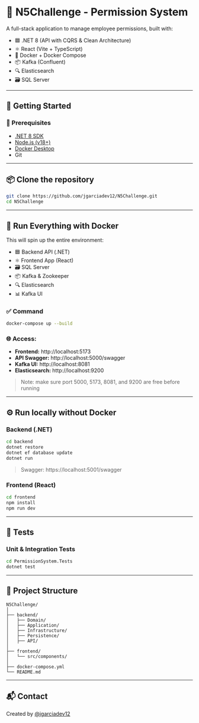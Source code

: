 # 🧠 N5Challenge - Permission System

A full-stack application to manage employee permissions, built with:

- 🟦 .NET 8 (API with CQRS & Clean Architecture)
- ⚛️ React (Vite + TypeScript)
- 🐳 Docker + Docker Compose
- 📦 Kafka (Confluent)
- 🔍 Elasticsearch
- 🗃 SQL Server

---

## 🚀 Getting Started

### 🔧 Prerequisites

- [.NET 8 SDK](https://dotnet.microsoft.com/en-us/download/dotnet/8.0)
- [Node.js (v18+)](https://nodejs.org/)
- [Docker Desktop](https://www.docker.com/products/docker-desktop/)
- Git

---

## 📦 Clone the repository

```bash
git clone https://github.com/jgarciadev12/N5Challenge.git
cd N5Challenge
```

---

## 🐳 Run Everything with Docker

This will spin up the entire environment:

- 🟦 Backend API (.NET)
- ⚛️ Frontend App (React)
- 🗃 SQL Server
- 📦 Kafka & Zookeeper
- 🔍 Elasticsearch
- 📊 Kafka UI

### ✅ Command

```bash
docker-compose up --build
```

### 🌐 Access:

- **Frontend:** http://localhost:5173  
- **API Swagger:** http://localhost:5000/swagger  
- **Kafka UI:** http://localhost:8081  
- **Elasticsearch:** http://localhost:9200  

> Note: make sure port 5000, 5173, 8081, and 9200 are free before running

---

## ⚙️ Run locally without Docker

### Backend (.NET)

```bash
cd backend
dotnet restore
dotnet ef database update
dotnet run
```

> Swagger: https://localhost:5001/swagger

### Frontend (React)

```bash
cd frontend
npm install
npm run dev
```

---

## 🧪 Tests

### Unit & Integration Tests

```bash
cd PermissionSystem.Tests
dotnet test
```

---

## 📁 Project Structure

```
N5Challenge/
│
├── backend/
│   ├── Domain/
│   ├── Application/
│   ├── Infrastructure/
│   ├── Persistence/
│   ├── API/
│
├── frontend/
│   └── src/components/
│
├── docker-compose.yml
└── README.md
```

---

## 📬 Contact

Created by [@jgarciadev12](https://github.com/jgarciadev12)
